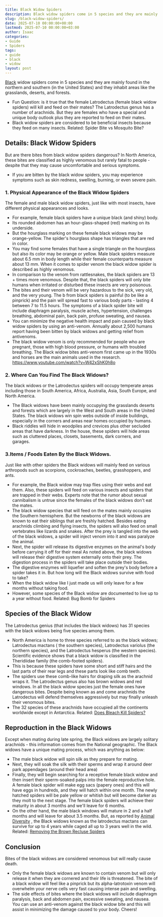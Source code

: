 ```yaml
---
title: Black Widow Spiders
description: Black widow spiders come in 5 species and they are mainly found in the northern and southern in the United States and they inhabit areas like the grasslands,...
slug: /black-widow-spiders/
date: 2025-07-10 00:00:00+00:00
lastmod: 2025-07-10 00:00:00+03:00
author: Isaac
categories:
- Guide
- Spiders
tags:
- guide
- black
- widow
layout: post
---
```

[Black](https://pestpolicy.com/how-venemous-is-a-black-spider-with-white-dots/) widow spiders come in 5 species and they are mainly found in the northern and southern (in the United States) and they inhabit areas like the grasslands, deserts, and forests.
- Fun Question: is it true that the female Latrodectus (female black widow spiders) will kill and feed on their mates?
The Latrodectus genus has a number of arachnids. But they are females who have a special and unique body outlook plus they are reported to feed on their mates.
- Black widow spiders are considered to be beneficial insects because they feed on many insects.
Related:
Spider Bite vs Mosquito Bite?
## Details: Black Widow Spiders
But are there bites from black widow spiders dangerous?
In North America, these bites are classified as highly venomous but rarely fatal to people - despite that they may cause uncomfortable and serious symptoms.
- If you are bitten by the black widow spiders, you may experience symptoms such as skin redness, swelling, burning, or even severe pain.
### 1. Physical Appearance of the Black Widow Spiders
The female and male black widow spiders, just like with most insects, have different physical appearances and looks.
- For example, female black spiders have a unique black (and shiny) body.
- Its rounded abdomen has an hour-glass-shaped (red) marking on its underside.
- But the hourglass marking on these female black widows may be orange-yellow.
The spider's hourglass shape has triangles that are red in color.
- You may find some females that have a single triangle on the hourglass but also its color may be orange or yellow.
Male black spiders measure about 6.5 mm in body length while their female counterparts measure about 13 mm.
When it comes to spider venom the black widow spider is described as highly venomous.
- In comparison to the venom from rattlesnakes, the black spiders are 13 + times more venomous.
Despite that, the black spiders will only bite humans when irritated or disturbed these insects are very poisonous.
- The bites and their venom will be very hazardous to the sick, very old, and the very young.
The b from black spiders is painful (to be like a pinprick) and the pain will spread fast to various body parts - lasting 4 between 7 to 11.5 hours.
The symptoms of a black spider bite will include diaphragm paralysis, muscle aches, hypertension, challenges breathing, abdominal pain, back pain, profuse sweating, and nausea.
- You can minimize the negative health impact and pain caused by black widow spiders by using an anti-venom.
Annually about 2,500 humans report having been bitten by black widows and getting relief from antivenoms.
- The black widow venom is only recommended for people who are pregnant, those with high blood pressure, or humans with troubled breathing.
The Black widow bites anti-venom first came up in the 1930s and horses are the main animals used in the research.
https://www.youtube.com/watch?v=W42xShK0h8o
### 2. Where Can You Find The Black Widows?
The black widows or the Latrodectus spiders will occupy temperate areas including those in South America, Africa, Australia, Asia, South Europe, and North America.
- The Black widows have been mainly occupying the grasslands deserts and forests which are largely in the West and South areas in the United States.
The black widows win spin webs outside of inside buildings, especially in the corners and areas near homes occupied by humans.
- Black riddles will hide in woodpiles and crevices plus other secluded areas that have darkness.
In the house, these spiders will hide areas such as cluttered places, closets, basements, dark corners, and garages.
### 3.Items / Foods Eaten By the Black Widows.
Just like with other spiders the Black widows will mainly feed on various arthropods such as scorpions, cockroaches, beetles, grasshoppers, and ants.
- For example, the Black widow may trap flies using their webs and eat them.
Also, these spiders will feed on various insects and spiders that are trapped in their webs.
Experts note that the rumor about sexual cannibalism is untrue since the females of the black widows don't eat the mates.
- The black widow species that will feed on the mates mainly occupies the Southern hemisphere.
But the newborns of the black widows are known to eat their siblings that are freshly hatched.
Besides eating arachnids climbing and flying insects, the spiders will also feed on small vertebrates like lizards and snakes.
After the prey is tangled into the web of the black widows, a spider will inject venom into it and was paralyze the animal.
- Next, the spider will release its digestive enzymes on the animal's body before carrying it off for their meal
As noted above, the black widows will release their digestive system externally onto their prey.
The digestion process in the spiders will take place outside their bodies.
- The digestive enzymes will liquefier and soften the prey's body before a spider takes it in.
But how long will the Black widows survive with food to take?
- When the black widow like I just made us will only leave for a few months without taking food.
- However, some species of the Black widow are documented to live up to a year without food.
Related:
Bug Bomb for Spiders
## Species of the Black Widow
The Latrodectus genius (that includes the black widows) has 31 species with the black widows being five species among them.
- North America is home to three species referred to as the black widows; Latrodectus mactans ( the southern species), Latrodectus variolus (the northern species), and the Latrodectus hesperus (the western species).
Scientific evidence shows that a black widow is classified in the Theridiidae family (the comb-footed spiders).
- This is because these spiders have some short and stiff hairs and the last parts of their rear legs and these parts look like comb teeth.
- The spiders use these comb-like hairs for draping silk as the arachnid wraps it.
The Latrodectus genus also has brown widows and red windows.
In all the black widow species just the female ones have dangerous bites. Despite being known as and come arachnids the Latrodectus will defend themselves aggressively but may finally unleash their venomous bites.
- The 32 species of these arachnids have occupied all the continents worldwide except in Antarctica.
Related:
[Does Bleach Kill Spiders?](https://pestpolicy.com/does-bleach-kill-spiders/)
## Reproduction in the Black Widows
Except when mating during late spring, the Black widows are largely solitary arachnids - this information comes from the National geographic.
The Black widows have a unique mating process, which was anything as below:
- The male black widow will spin silk as they prepare for mating.
- Next, they will soak the silk with their sperms and wrap it around deer park appendages (around their head area)
- Finally, they will begin searching for a receptive female black widow and then insert their sperm-soaked palps into the female reproductive hole.
A female black spider will make egg sacs (papery ones) and this will have eggs in hundreds, and they will hatch within one month.
The newly hatched spiders will be pale yellow or whitish but will become darker as they molt to the next stage.
The female black spiders will achieve their maturity in about 3 months and we'll leave for 6 months.
- On the other hand, the male black windows will mature in 2 and a half months and will leave for about 3.5 months.
But, as reported by
[Animal Diversity](https://animaldiversity.org/accounts/Latrodectus_mactans/)
, the Black widows known as the latrodectus mactans can survive for up to 4 years while caged all up to 3 years well in the wild.
Related:
[Removing the Brown Recluse Spiders](https://pestpolicy.com/how-to-get-rid-of-brown-recluse-spiders/)
## Conclusion
Bites of the black widows are considered venomous but will really cause death.
- Only the female black widows are known to contain venom but will only release it when they are cornered and their life is threatened.
The bite of a black widow will feel like a pinprick but its alpha-latrotoxin venom will overwhelm your nerve cells very fast causing intense pain and swelling.
- The side effects of bites where the black widows will include diaphragm paralysis, back and abdomen pain, excessive sweating, and nausea.
You can use an anti-venom against the black widow bite and this will assist in minimizing the damage caused to your body.
Cheers!